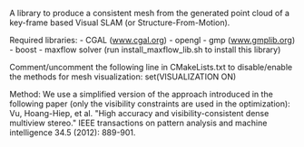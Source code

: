A library to produce a consistent mesh from the generated point cloud of a key-frame based Visual SLAM (or Structure-From-Motion).

Required libraries:
	- CGAL (www.cgal.org)
	- opengl
	- gmp (www.gmplib.org)
	- boost
	- maxflow solver (run install_maxflow_lib.sh to install this library)


Comment/uncomment the following line in CMakeLists.txt to disable/enable the methods for mesh visualization:
set(VISUALIZATION ON)


Method:
We use a simplified version of the approach introduced in the following paper (only the visibility constraints are used in the optimization):
Vu, Hoang-Hiep, et al. "High accuracy and visibility-consistent dense multiview stereo." IEEE transactions on pattern analysis and machine intelligence 34.5 (2012): 889-901.
